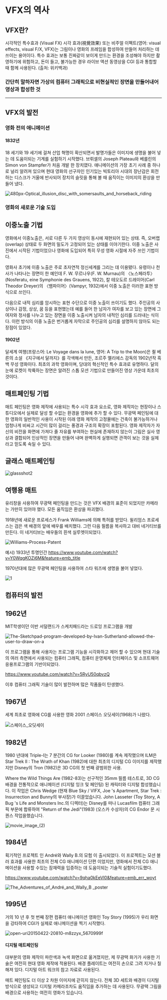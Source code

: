 VFX의 역사
============
VFX란?
------
시각적인 특수효과 (Visual FX)
시각 효과(視覺效果) 또는 비주얼 이펙트(영어: visual effects, visual F/X, VFX)는 그림이나 영화의 프레임을 합성하여 만들어 처리하는 데 쓰이는 용어이다. 특수 효과는 보통 진짜같이 보이게 만드는 환경을 조성해야 하지만 촬영하기에 위험하고, 돈이 들고, 불가능한 경우 라이브 액션 동영상을 CGI 등과 통합할 때 함께 사용된다. (출처: 위키백과)

### 간단히 말하자면 가상의 컴퓨터 그래픽으로 비현실적인 장면을 만들어내어 영상과 합성한 것
***

VFX의 발전
------------

### 영화 전의 애니메이션

#### 1832년
18 세기와 19 세기에 걸쳐 산업 혁명이 확산되면서 발명가들은 이미지에 생명을 불어 넣는 데 도움이되는 기계를 실험하기 시작했다. 브뤼셀의 Joseph Plateau와 베를린의 Simon von Stampfer가 처음 개발 한 장치였다. 애니메이션의 가장 초기 사례 중 하나로 널리 알려져 있으며 현대 영화의 선구자인 인기있는 빅토리아 시대의 장난감은 회전하는 디스크가 거울에 반사되어 장치의 슬릿을 통해 볼 때 움직이는 이미지의 환상을 만들어 냈다.

![480px-Optical_illusion_disc_with_somersaults_and_horseback_riding](https://user-images.githubusercontent.com/71237760/97804983-94ad7580-1c96-11eb-8d87-c82ae61d7b88.gif)


### 영화의 새로운 기술 도입

## 이중노출 기법
영화에서 이중노출은, 서로 다른 두 가지 영상이 동시에 재현되어 있는 상태. 즉, 오버랩(overlap) 상태로 두 화면의 밀도가 고정되어 있는 상태를 이야기한다. 이중 노출은 사진에서 시작된 기법이었으나 영화에 도입되어 특히 무성 영화 시절에 자주 쓰인 기법이다.

영화사 초기에 이중 노출은 주로 초자연적 정신세계를 그리는 데 이용됐다. 
유령이나 천사가 나타나는 장면이 한 예인데 F. W. 무르나우(F. W. Murnau)의 〈노스페라투〉(Nosferatu, eine Symphonie des Grauens, 1922), 칼 테오도르 드레이어(Carl Theodor Dreyer)의 〈뱀파이어〉(Vampyr, 1932)에서 이중 노출은 이러한 표현 방식으로 쓰인다.

다음으로 내적 심리를 암시하는 표현 수단으로 이중 노출이 쓰이기도 했다. 
주인공의 사상이나 감정, 상상, 꿈 등을 표현했는데 예를 들어 한 남자가 여자를 보고 있는 장면에 그 여자와 정사를 나누고 있는 장면을 이중 노출시켜 남자의 내적인 심리를 드러내는 식이다. 이런 방식의 이중 노출은 번거롭게 자막으로 주인공의 심리를 설명하지 않아도 되는 장점이 있었다.





#### 1902년

달세계 여행(프랑스어: Le Voyage dans la lune, 영어: A Trip to the Moon)은 쥘 베른의 소설 《지구에서 달까지》를 각색해서 만든, 조르주 멜리에스 감독의 1902년작 흑백 무성 영화이다. 최초의 과학 영화이며, 당대의 혁신적인 특수 효과로 유명하다. 달의 눈에 로켓이 착륙하는 장면은 알려진 스톱 모션 기법으로 만들어진 영상 가운데 최초의 것이다.

## 매트페인팅 기법

매트 페인팅은 영화 제작에 사용되는 특수 시각 효과 요소로, 영화 제작자는 현장이나 스튜디오에서 실제로 달성 할 수없는 환경을 영화에 추가 할 수 있다. 무광택 페인팅에 대한 영화의 일반적인 사용이 시작된 이래 영화 제작의 고정물에는 건축이 불가능하거나 엄청나게 비싸고 시간이 많이 걸리는 풍경과 구조의 확장이 포함된다. 영화 제작자가 자신의 비전을 화면에 가져다 줄 자유를 부여하는 현실에 존재하지 않는이 그림은 실사 영상과 결합되어 인상적인 장면을 만들어 내며 완벽하게 실행되면 관객이 보는 것을 실제라고 믿도록 속일 수 있다.

## 글래스 매트페인팅
![glassshot2](https://user-images.githubusercontent.com/71237760/97807705-acd8c100-1ca5-11eb-96a4-1a5bce90508f.jpg)

## 여행용 매트

유리창을 사용하여 무광택 페인팅을 만드는 것은 VFX 배경의 표준이 되었지만 카메라는 가만히 있어야 했다. 모든 움직임은 환상을 파괴했다.

1918년에 새로운 프로세스가 Frank Williams에 의해 특허를 받았다. 윌리엄스 프로세스는 검은 색 배경의 앞에 배우를 배치했다. 그런 다음 필름을 복사하고 대비 네거티브를 만든다. 이 네거티브는 배우들의 흰색 실루엣이되었다.

![Williams-Process-Patent](https://user-images.githubusercontent.com/71237760/97808010-697f5200-1ca7-11eb-9e9c-f50e7eaa6fbb.jpg)

예시) 1933년 투명인간
https://www.youtube.com/watch?v=Y0WqgKOZi6M&feature=emb_title

1970년대에 많은 무광택 페인팅을 사용하여 스타 워즈에 생명을 불어 넣었다. 

![1](https://user-images.githubusercontent.com/71237760/97807155-8b2a0a80-1ca2-11eb-9026-906fe90b790c.png)

## 컴퓨터의 발전

## 1962년
MIT학생이던 이반 서덜랜드가 스케치패드라는 드로잉 프로그램을 개발

![The-Sketchpad-program-developed-by-Ivan-Sutherland-allowed-the-user-to-draw-on-a](https://user-images.githubusercontent.com/71237760/97803269-60cd5280-1c8c-11eb-9eaf-e382ba8d599a.png)

이 프로그램을 통해 사용자는 프로그램 기능을 시각화하고 제어 할 수 있으며 현대 기술의 여러 측면에서 사용되는 컴퓨터 그래픽, 컴퓨터 운영체제 인터페이스 및 소프트웨어 응용프로그램의 기반이되었다.

https://www.youtube.com/watch?v=5RyU50qbvzQ

이후 컴퓨터 그래픽 기술이 많이 발전하며 많은 작품들이 탄생했다.

## 1967년
세계 최초로 영화에 CG를 사용한 영화 2001 스페이스 오딧세이(1968)가 나왔다. 

![스페이스_오딧세이](https://user-images.githubusercontent.com/71237760/97808810-56bb4c00-1cac-11eb-8f1c-2b372289cf51.jpg)

## 1982년
1980 년대에 Triple-I는 7 분간의 CG for Looker (1980)를 계속 제작했으며 ILM은 Star Trek II : The Wrath of Khan (1982)에 대한 최초의 디지털 CG 이미지를 제작했지만 Disney의 Tron (1982)은 3D CG의 첫 번째 광범위한 사용.

Where the Wild Things Are (1982-83)는 선구적인 35mm 필름 테스트로, 3D CG 배경을 전통적으로 애니메이션 (디지털 잉크 및 페인팅) 된 캐릭터와 디지털 합성했습니다. 이 작업은 Chris Wedge (현재 Blue Sky / VIFX, Joe 's Apartment, Star Trek : Insurrection and Bunny의 부사장)가 이끌었습니다. John Lasseter (Toy Story, A Bug 's Life and Monsters Inc.의 디렉터)는 Disney를 떠나 Lucasfilm 컴퓨터 그래픽 부문에 합류하여 "Return of the Jedi"(1983) (오스카 수상자)의 CG Endor 문 시퀀스 작업을했습니다.


![movie_image_(2)](https://user-images.githubusercontent.com/71237760/97808637-6dad6e80-1cab-11eb-900d-13230f921b9d.jpg)





## 1984년
획기적인 프로젝트 인 André와 Wally B.의 모험 이 출시되었다. 이 프로젝트는 모션 블러 효과를 사용한 최초의 전체 CG 애니메이션 단편 이었지만, 영화에서 전체 CG 애니메이션을 사용할 수있는 잠재력을 입증하는 데 도움이되는 기술적 실험이기도했다.

https://www.youtube.com/watch?v=9qha0kEeVl0&feature=emb_err_woyt

![The_Adventures_of_André_and_Wally_B _poster](https://user-images.githubusercontent.com/71237760/97804207-b821f180-1c91-11eb-992f-ae0026a17e0e.jpg)

## 1995년
거의 10 년 후 첫 번째 장편 컴퓨터 애니메이션 영화인 Toy Story (1995)가 우리 화면을 강타하여 CGI가 실제로 애니메이션을 찍기 시작했다.

![open-uri20150422-20810-m8zzyx_5670999f](https://user-images.githubusercontent.com/71237760/97804525-e99bbc80-1c93-11eb-9cd7-ca07fb38ab74.jpeg)

#### 디지털 매트페인팅
대부분의 영화 제작이 파란색과 녹색 화면으로 옮겨졌지만, 제 무광택 화가가 사용한 기술은 여전히 현대 영화 제작에 적용된다. 배경 플레이트는 여전히 손으로 그려 지거나 칠해져 있다. 디지털 아트 워크의 참고 자료로 사용된다.

매트 페인팅도 더 이상 2 차원 이미지에 갇히지 않는다. 전체 3D 세트와 배경이 디지털 방식으로 생성되고 디지털 카메라조차도 움직임을 추가하는 데 사용된다. 무광택 그림을 배경으로 사용하는 여전히 영화가 있습니다.
